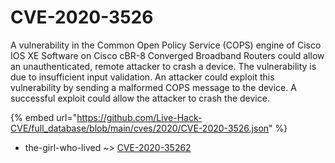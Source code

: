 # CVE-2020-3526

A vulnerability in the Common Open Policy Service (COPS) engine of Cisco IOS XE Software on Cisco cBR-8 Converged Broadband Routers could allow an unauthenticated, remote attacker to crash a device. The vulnerability is due to insufficient input validation. An attacker could exploit this vulnerability by sending a malformed COPS message to the device. A successful exploit could allow the attacker to crash the device.

{% embed url="https://github.com/Live-Hack-CVE/full_database/blob/main/cves/2020/CVE-2020-3526.json" %}


* the-girl-who-lived ~> [CVE-2020-35262](https://zeste.alice-snow.ru/2020/database/cve-2020-3526/cve-2020-35262-the-girl-who-lived)